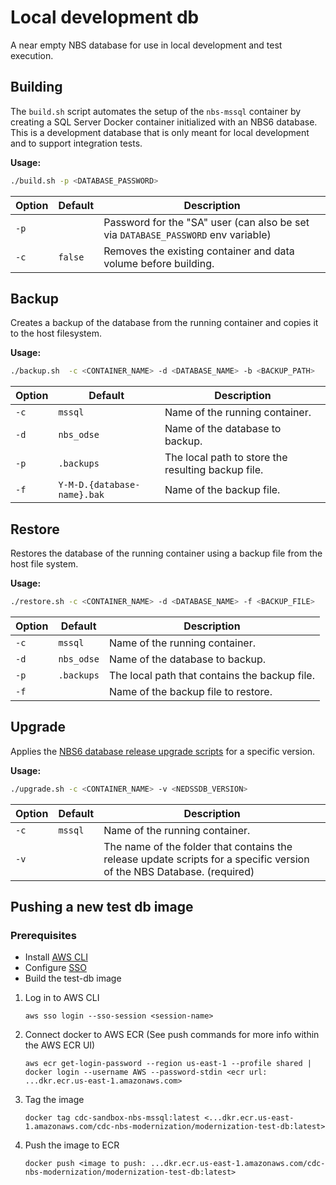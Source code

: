 # Local development db

A near empty NBS database for use in local development and test execution.

## Building

The `build.sh` script automates the setup of the `nbs-mssql` container by creating a SQL Server Docker container initialized with an NBS6 database. This is a development database that is only meant for local development and to support integration tests.

**Usage:**

```sh
./build.sh -p <DATABASE_PASSWORD>
```

| Option | Default | Description                                                                       |
| ------ | ------- | --------------------------------------------------------------------------------- |
| `-p`   |         | Password for the "SA" user (can also be set via `DATABASE_PASSWORD` env variable) |
| `-c`   | `false` | Removes the existing container and data volume before building.                   |

## Backup

Creates a backup of the database from the running container and copies it to the host filesystem.

**Usage:**

```sh
./backup.sh  -c <CONTAINER_NAME> -d <DATABASE_NAME> -b <BACKUP_PATH>
```

| Option | Default                     | Description                                        |
| ------ | --------------------------- | -------------------------------------------------- |
| `-c`   | `mssql`                     | Name of the running container.                     |
| `-d`   | `nbs_odse`                  | Name of the database to backup.                    |
| `-p`   | `.backups`                  | The local path to store the resulting backup file. |
| `-f`   | `Y-M-D.{database-name}.bak` | Name of the backup file.                           |

## Restore

Restores the database of the running container using a backup file from the host file system.

**Usage:**

```sh
./restore.sh -c <CONTAINER_NAME> -d <DATABASE_NAME> -f <BACKUP_FILE>
```

| Option | Default    | Description                                   |
| ------ | ---------- | --------------------------------------------- |
| `-c`   | `mssql`    | Name of the running container.                |
| `-d`   | `nbs_odse` | Name of the database to backup.               |
| `-p`   | `.backups` | The local path that contains the backup file. |
| `-f`   |            | Name of the backup file to restore.           |

## Upgrade

Applies the [NBS6 database release upgrade scripts](https://github.com/cdcent/NEDSSDB) for a specific version.

**Usage:**

```sh
./upgrade.sh -c <CONTAINER_NAME> -v <NEDSSDB_VERSION>
```

| Option | Default | Description                                                                                                            |
| ------ | ------- | ---------------------------------------------------------------------------------------------------------------------- |
| `-c`   | `mssql` | Name of the running container.                                                                                         |
| `-v`   |         | The name of the folder that contains the release update scripts for a specific version of the NBS Database. (required) |

## Pushing a new test db image

### Prerequisites

- Install [AWS CLI](https://docs.aws.amazon.com/cli/latest/userguide/getting-started-install.html)
- Configure [SSO](https://docs.aws.amazon.com/cli/latest/userguide/cli-configure-sso.html)
- Build the test-db image

1. Log in to AWS CLI
   ```
   aws sso login --sso-session <session-name>
   ```
2. Connect docker to AWS ECR (See push commands for more info within the AWS ECR UI)
   ```
   aws ecr get-login-password --region us-east-1 --profile shared | docker login --username AWS --password-stdin <ecr url: ...dkr.ecr.us-east-1.amazonaws.com>
   ```
3. Tag the image
   ```
   docker tag cdc-sandbox-nbs-mssql:latest <...dkr.ecr.us-east-1.amazonaws.com/cdc-nbs-modernization/modernization-test-db:latest>
   ```
4. Push the image to ECR
   ```
   docker push <image to push: ...dkr.ecr.us-east-1.amazonaws.com/cdc-nbs-modernization/modernization-test-db:latest>
   ```
